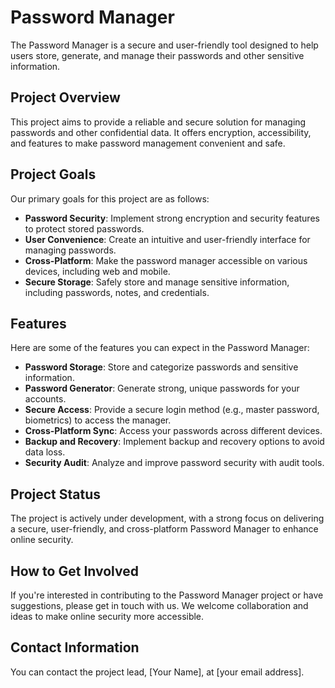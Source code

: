 # Password Manager

The Password Manager is a secure and user-friendly tool designed to help users store, generate, and manage their passwords and other sensitive information.

## Project Overview

This project aims to provide a reliable and secure solution for managing passwords and other confidential data. It offers encryption, accessibility, and features to make password management convenient and safe.

## Project Goals

Our primary goals for this project are as follows:

- **Password Security**: Implement strong encryption and security features to protect stored passwords.
- **User Convenience**: Create an intuitive and user-friendly interface for managing passwords.
- **Cross-Platform**: Make the password manager accessible on various devices, including web and mobile.
- **Secure Storage**: Safely store and manage sensitive information, including passwords, notes, and credentials.

## Features

Here are some of the features you can expect in the Password Manager:

- **Password Storage**: Store and categorize passwords and sensitive information.
- **Password Generator**: Generate strong, unique passwords for your accounts.
- **Secure Access**: Provide a secure login method (e.g., master password, biometrics) to access the manager.
- **Cross-Platform Sync**: Access your passwords across different devices.
- **Backup and Recovery**: Implement backup and recovery options to avoid data loss.
- **Security Audit**: Analyze and improve password security with audit tools.

## Project Status

The project is actively under development, with a strong focus on delivering a secure, user-friendly, and cross-platform Password Manager to enhance online security.

## How to Get Involved

If you're interested in contributing to the Password Manager project or have suggestions, please get in touch with us. We welcome collaboration and ideas to make online security more accessible.

## Contact Information

You can contact the project lead, [Your Name], at [your email address].
